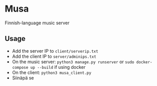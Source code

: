 # Musa

Finnish-language music server

## Usage

- Add the server IP to `client/serverip.txt`
- Add the client IP to `server/adminips.txt`
- On the music server: `python3 manage.py runserver` or `sudo docker-compose up --build` if using docker
- On the client: `python3 musa_client.py`
- Siinäpä se
